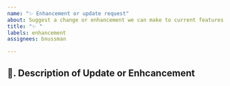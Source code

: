 ```yaml
---
name: "✨ Enhancement or update request"
about: Suggest a change or enhancement we can make to current features ✏️
title: "✨ "
labels: enhancement
assignees: bnussman

---
```


## 📝. Description of Update or Enhcancement

